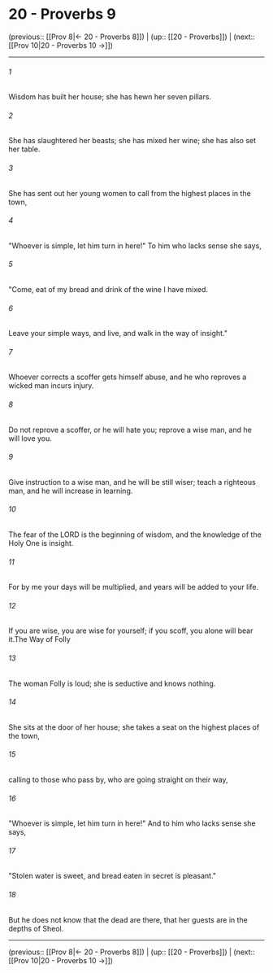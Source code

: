 # 20 - Proverbs 9

(previous:: [[Prov 8|← 20 - Proverbs 8]]) | (up:: [[20 - Proverbs]]) | (next:: [[Prov 10|20 - Proverbs 10 →]])

***


###### 1 
Wisdom has built her house; she has hewn her seven pillars. 

###### 2 
She has slaughtered her beasts; she has mixed her wine; she has also set her table. 

###### 3 
She has sent out her young women to call from the highest places in the town, 

###### 4 
"Whoever is simple, let him turn in here!" To him who lacks sense she says, 

###### 5 
"Come, eat of my bread and drink of the wine I have mixed. 

###### 6 
Leave your simple ways, and live, and walk in the way of insight." 

###### 7 
Whoever corrects a scoffer gets himself abuse, and he who reproves a wicked man incurs injury. 

###### 8 
Do not reprove a scoffer, or he will hate you; reprove a wise man, and he will love you. 

###### 9 
Give instruction to a wise man, and he will be still wiser; teach a righteous man, and he will increase in learning. 

###### 10 
The fear of the LORD is the beginning of wisdom, and the knowledge of the Holy One is insight. 

###### 11 
For by me your days will be multiplied, and years will be added to your life. 

###### 12 
If you are wise, you are wise for yourself; if you scoff, you alone will bear it.The Way of Folly 

###### 13 
The woman Folly is loud; she is seductive and knows nothing. 

###### 14 
She sits at the door of her house; she takes a seat on the highest places of the town, 

###### 15 
calling to those who pass by, who are going straight on their way, 

###### 16 
"Whoever is simple, let him turn in here!" And to him who lacks sense she says, 

###### 17 
"Stolen water is sweet, and bread eaten in secret is pleasant." 

###### 18 
But he does not know that the dead are there, that her guests are in the depths of Sheol.

***

(previous:: [[Prov 8|← 20 - Proverbs 8]]) | (up:: [[20 - Proverbs]]) | (next:: [[Prov 10|20 - Proverbs 10 →]])
